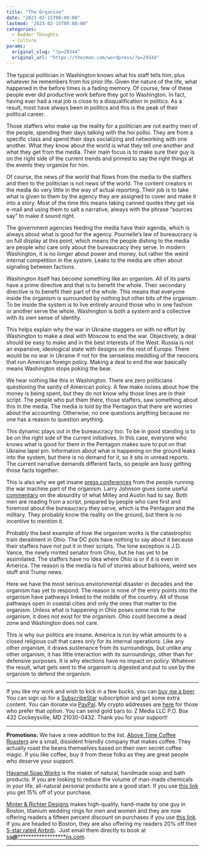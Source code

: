 ```yaml
---
title: "The Organism"
date: "2023-02-15T00:00:00"
lastmod: "2023-02-15T00:00:00"
categories:
  - Badder Thoughts
  - Culture
params:
  original_slug: "?p=29344"
  original_url: "https://thezman.com/wordpress/?p=29344"
---
```


The typical politician in Washington knows what his staff tells him,
plus whatever he remembers from his prior life. Given the nature of the
life, what happened in the before times is a fading memory. Of course,
few of these people ever did productive work before they got to
Washington. In fact, having ever had a real job is close to a
disqualification in politics. As a result, most have always been in
politics and this is the peak of their political career.

Those staffers who make up the reality for a politician are not earthy
men of the people, spending their days talking with the hoi polloi. They
are from a specific class and spend their days socializing and
networking with one another. What they know about the world is what they
tell one another and what they get from the media. Their main focus is
to make sure their guy is on the right side of the current trends and
primed to say the right things at the events they organize for him.

Of course, the news of the world that flows from the media to the
staffers and then to the politician is not news of the world. The
content creators in the media do very little in the way of actual
reporting. Their job is to take what is given to them by the agency they
are assigned to cover and make it into a story. Most of the time this
means taking canned quotes they get via e-mail and using them to salt a
narrative, always with the phrase “sources say” to make it sound right.

The government agencies feeding the media have their agenda, which is
always about what is good for the agency. Pournelle’s law of bureaucracy
is on full display at this point, which means the people dishing to the
media are people who care only about the bureaucracy they serve. In
modern Washington, it is no longer about power and money, but rather the
weird internal competition in the system. Leaks to the media are often
about signaling between factions.

Washington itself has become something like an organism. All of its
parts have a prime directive and that is to benefit the whole. Their
secondary directive is to benefit their part of the whole. This means
that everyone inside the organism is surrounded by nothing but other
bits of the organism. To be inside the system is to live entirely around
those who in one fashion or another serve the whole. Washington is both
a system and a collective with its own sense of identity.

This helps explain why the war in Ukraine staggers on with no effort by
Washington to make a deal with Moscow to end the war. Objectively, a
deal should be easy to make and in the best interests of the West.
Russia is not an expansive, ideological state with designs on the rest
of Europe. There would be no war in Ukraine if not for the senseless
meddling of the neocons that run American foreign policy. Making a deal
to end the war basically means Washington stops poking the bear.

We hear nothing like this in Washington. There are zero politicians
questioning the sanity of American policy. A few make noises about how
the money is being spent, but they do not know why those lines are in
their script. The people who put them there, those staffers, saw
something about this in the media. The media is told by the Pentagon
that there are worries about the accounting. Otherwise, no one questions
anything because no one has a reason to question anything.

This dynamic plays out in the bureaucracy too. To be in good standing is
to be on the right side of the current initiatives. In this case,
everyone who knows what is good for them in the Pentagon makes sure to
put on that Ukraine lapel pin. Information about what is happening on
the ground leaks into the system, but there is no demand for it, so it
sits in unread reports. The current narrative demands different facts,
so people are busy getting those facts together.

This is also why we get insane [press
conferences](https://youtube.com/watch?v=zxFmfoeld4k&si=EnSIkaIECMiOmarE)
from the people running the war machine part of the organism. Larry
Johnson gives some useful
[commentary](https://sonar21.com/public-display-of-the-gross-incompetence-of-u-s-and-nato-military-leaders/)
on the absurdity of what Milley and Austin had to say. Both men are
reading from a script, prepared by people who care first and foremost
about the bureaucracy they serve, which is the Pentagon and the
military. They probably know the reality on the ground, but there is no
incentive to mention it.

Probably the best example of how the organism works is the catastrophic
train derailment in Ohio. The DC pols have nothing to say about it
because their staffers have not put it in their scripts. The lone
exception is J.D. Vance, the newly minted senator from Ohio, but he has
yet to be assimilated. The staffers have no idea where Ohio is or if it
is even in America. The reason is the media is full of stories about
balloons, weird sex stuff and Trump news.

Here we have the most serious environmental disaster in decades and the
organism has yet to respond. The reason is none of the entry points into
the organism have pathways linked to the middle of the country. All of
those pathways open in coastal cities and only the ones that matter to
the organism. Unless what is happening in Ohio poses some risk to the
organism, it does not exist for the organism. Ohio could become a dead
zone and Washington does not care.

This is why our politics are insane. America is run by what amounts to a
closed religious cult that cares only for its internal operations. Like
any other organism, it draws sustenance from its surroundings, but
unlike any other organism, it has little interaction with its
surroundings, other than for defensive purposes. It is why elections
have no impact on policy. Whatever the result, what gets sent to the
organism is digested and put to use by the organism to defend the
organism.

------------------------------------------------------------------------

If you like my work and wish to kick in a few bucks, you can
<a href="https://www.buymeacoffee.com/mujolulu" rel="noopener"
target="_blank">buy me a beer</a>. You can sign up for a
<a href="https://www.subscribestar.com/the-z-blog" rel="noopener"
target="_blank">SubscribeStar</a> subscription and get some extra
content. You can donate via <a
href="https://www.paypal.com/donate/?cmd=_s-xclick&amp;hosted_button_id=UDAS2Q8JYA6CN&amp;source=url"
rel="noopener" target="_blank">PayPal</a>. My crypto addresses are
<a href="https://thezman.com/wordpress/?page_id=22713" rel="noopener"
target="_blank">here</a> for those who prefer that option. You can send
gold bars to: Z Media LLC P.O. Box 432 Cockeysville, MD 21030-0432.
Thank you for your support!

------------------------------------------------------------------------

**Promotions:** We have a new addition to the list.
<a href="https://abovetimecoffee.com/" rel="noopener"
target="_blank">Above Time Coffee Roasters</a> are a small, dissident
friendly company that makes coffee. They actually roast the beans
themselves based on their own secret coffee magic. If you like coffee,
buy it from these folks as they are great people who deserve your
support.

<a href="https://havamalsoapworks.com/" rel="noopener"
target="_blank">Havamal Soap Works</a> is the maker of natural, handmade
soap and bath products. If you are looking to reduce the volume of
man-made chemicals in your life, all-natural personal products are a
good start. If you use
<a href="https://havamalsoapworks.com/discount/ZMAN" rel="noopener"
target="_blank">this link</a> you get 15% off of your purchase.

<a href="https://www.minterandrichterdesigns.com/"
rel="noreferrer nofollow noopener" target="_blank">Minter &amp; Richter
Designs</a> makes high-quality, hand-made by one guy in Boston, titanium
wedding rings for men and women and they are now offering readers a
fifteen percent discount on purchases if you use
<a href="https://www.minterandrichterdesigns.com/discount/ZMAN"
rel="noreferrer nofollow noopener" target="_blank">this link</a>.
<span class="highlight"><span class="colour"><span class="font"><span class="size">If
you are headed to Boston, they are also offering my readers 20% off
their <a
href="https://www.airbnb.com/users/7988017/listings?user_id=7988017&amp;s=3"
rel="noopener noreferrer" target="_blank">5-star rated Airbnb</a>.  Just
email them directly to book at
<a href="mailto:sa***@*********************ns.com"
data-original-string="DvWAw+z3qYmBtS8q4BfCPQ==cb7y3s+jCkLjasZ1wCgi0UlhNh9bDGYGB5zwBORPqPii3IufVoM9SSW8r0i7LtSg1bx"><span
class="apbct-email-encoder"
data-original-string="IgpxGYG8hSAhI2ijg9uMYw==cb7VRc6clW1rLTTQYKBJ3vJHVcYfNzj70NrRgzfqBRvpR03N4u3vZUMlVEFx9Vr/hZi"
title="This contact has been encoded by Anti-Spam by CleanTalk. Click to decode. To finish the decoding make sure that JavaScript is enabled in your browser.">sa<span
class="apbct-blur">***</span>@<span
class="apbct-blur">*********************</span>ns.com</span></a>.</span></span></span></span>

------------------------------------------------------------------------
